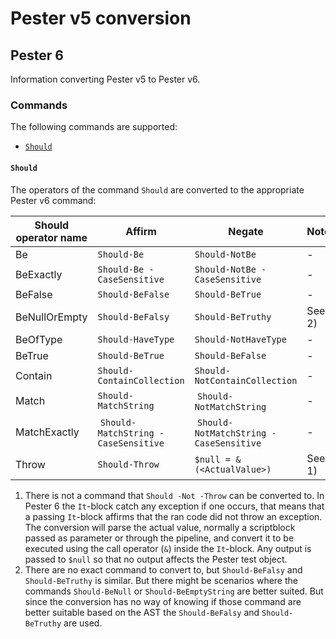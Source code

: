 # Pester v5 conversion

## Pester 6

Information converting Pester v5 to Pester v6.

### Commands

The following commands are supported:

- [`Should`](#should)

#### `Should`

The operators of the command `Should` are converted to the appropriate
Pester v6 command:

Should operator name | Affirm | Negate | Notes
--- | --- | --- | ---
Be | `Should-Be` | `Should-NotBe` | -
BeExactly | `Should-Be -CaseSensitive` | `Should-NotBe -CaseSensitive` | -
BeFalse | `Should-BeFalse` | `Should-BeTrue` | -
BeNullOrEmpty | `Should-BeFalsy` | `Should-BeTruthy` | See 2)
BeOfType | `Should-HaveType` | `Should-NotHaveType` | -
BeTrue | `Should-BeTrue` | `Should-BeFalse` | -
Contain | `Should-ContainCollection` | `Should-NotContainCollection` | -
Match | `Should-MatchString` | `Should-NotMatchString` | -
MatchExactly | `Should-MatchString -CaseSensitive` | `Should-NotMatchString -CaseSensitive` | -
Throw | `Should-Throw` | `$null = & (<ActualValue>)` | See 1)

1) There is not a command that `Should -Not -Throw` can be converted to.
In Pester 6 the `It`-block catch any exception if one occurs, that means
that a passing `It`-block affirms that the ran code did not throw an exception.
The conversion will parse the actual value, normally a scriptblock passed
as parameter or through the pipeline, and convert it to be executed using
the call operator (`&`) inside the `It`-block. Any output is passed to `$null`
so that no output affects the Pester test object.
1) There are no exact command to convert to, but `Should-BeFalsy` and
`Should-BeTruthy` is similar. But there might be scenarios where the commands
`Should-BeNull` or `Should-BeEmptyString` are better suited. But since the
conversion has no way of knowing if those command are better suitable
based on the AST the `Should-BeFalsy` and `Should-BeTruthy` are used.
